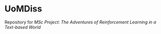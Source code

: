 # UoMDiss

Repository for *MSc Project: The Adventures of Reinforcement Learning in a Text-based World*



